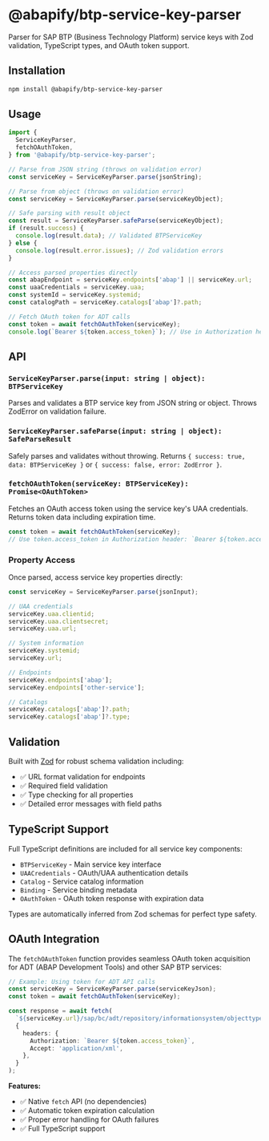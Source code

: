 # @abapify/btp-service-key-parser

Parser for SAP BTP (Business Technology Platform) service keys with Zod validation, TypeScript types, and OAuth token support.

## Installation

```bash
npm install @abapify/btp-service-key-parser
```

## Usage

```typescript
import {
  ServiceKeyParser,
  fetchOAuthToken,
} from '@abapify/btp-service-key-parser';

// Parse from JSON string (throws on validation error)
const serviceKey = ServiceKeyParser.parse(jsonString);

// Parse from object (throws on validation error)
const serviceKey = ServiceKeyParser.parse(serviceKeyObject);

// Safe parsing with result object
const result = ServiceKeyParser.safeParse(serviceKeyObject);
if (result.success) {
  console.log(result.data); // Validated BTPServiceKey
} else {
  console.log(result.error.issues); // Zod validation errors
}

// Access parsed properties directly
const abapEndpoint = serviceKey.endpoints['abap'] || serviceKey.url;
const uaaCredentials = serviceKey.uaa;
const systemId = serviceKey.systemid;
const catalogPath = serviceKey.catalogs['abap']?.path;

// Fetch OAuth token for ADT calls
const token = await fetchOAuthToken(serviceKey);
console.log(`Bearer ${token.access_token}`); // Use in Authorization header
```

## API

### `ServiceKeyParser.parse(input: string | object): BTPServiceKey`

Parses and validates a BTP service key from JSON string or object. Throws ZodError on validation failure.

### `ServiceKeyParser.safeParse(input: string | object): SafeParseResult`

Safely parses and validates without throwing. Returns `{ success: true, data: BTPServiceKey }` or `{ success: false, error: ZodError }`.

### `fetchOAuthToken(serviceKey: BTPServiceKey): Promise<OAuthToken>`

Fetches an OAuth access token using the service key's UAA credentials. Returns token data including expiration time.

```typescript
const token = await fetchOAuthToken(serviceKey);
// Use token.access_token in Authorization header: `Bearer ${token.access_token}`
```

### Property Access

Once parsed, access service key properties directly:

```typescript
const serviceKey = ServiceKeyParser.parse(jsonInput);

// UAA credentials
serviceKey.uaa.clientid;
serviceKey.uaa.clientsecret;
serviceKey.uaa.url;

// System information
serviceKey.systemid;
serviceKey.url;

// Endpoints
serviceKey.endpoints['abap'];
serviceKey.endpoints['other-service'];

// Catalogs
serviceKey.catalogs['abap']?.path;
serviceKey.catalogs['abap']?.type;
```

## Validation

Built with [Zod](https://zod.dev/) for robust schema validation including:

- ✅ URL format validation for endpoints
- ✅ Required field validation
- ✅ Type checking for all properties
- ✅ Detailed error messages with field paths

## TypeScript Support

Full TypeScript definitions are included for all service key components:

- `BTPServiceKey` - Main service key interface
- `UAACredentials` - OAuth/UAA authentication details
- `Catalog` - Service catalog information
- `Binding` - Service binding metadata
- `OAuthToken` - OAuth token response with expiration data

Types are automatically inferred from Zod schemas for perfect type safety.

## OAuth Integration

The `fetchOAuthToken` function provides seamless OAuth token acquisition for ADT (ABAP Development Tools) and other SAP BTP services:

```typescript
// Example: Using token for ADT API calls
const serviceKey = ServiceKeyParser.parse(serviceKeyJson);
const token = await fetchOAuthToken(serviceKey);

const response = await fetch(
  `${serviceKey.url}/sap/bc/adt/repository/informationsystem/objecttypes`,
  {
    headers: {
      Authorization: `Bearer ${token.access_token}`,
      Accept: 'application/xml',
    },
  }
);
```

**Features:**

- ✅ Native `fetch` API (no dependencies)
- ✅ Automatic token expiration calculation
- ✅ Proper error handling for OAuth failures
- ✅ Full TypeScript support
